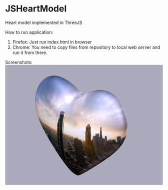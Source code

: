 # JSHeartModel
Heart model implemented in ThreeJS

How to run application:
1. Firefox: Just run index.html in browser
2. Chrome: You need to copy files from repository to local web server and run it from there.

Screenshots:
![Screenshot](/screenshots//screenshot.jpg?raw=true "Screenshot")
